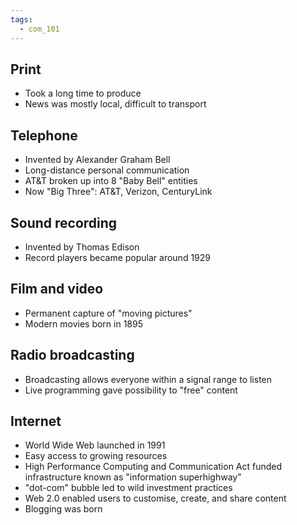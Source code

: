 ```yaml
---
tags:
  - com_101
---
```


## Print

- Took a long time to produce
- News was mostly local, difficult to transport

## Telephone

- Invented by Alexander Graham Bell
- Long-distance personal communication
- AT&T broken up into 8 "Baby Bell" entities
- Now "Big Three": AT&T, Verizon, CenturyLink

## Sound recording

- Invented by Thomas Edison
- Record players became popular around 1929

## Film and video

- Permanent capture of "moving pictures"
- Modern movies born in 1895

## Radio broadcasting

- Broadcasting allows everyone within a signal range to listen
- Live programming gave possibility to "free" content

## Internet

- World Wide Web launched in 1991
- Easy access to growing resources
- High Performance Computing and Communication Act funded infrastructure known as "information superhighway"
- "dot-com" bubble led to wild investment practices
- Web 2.0 enabled users to customise, create, and share content
- Blogging was born